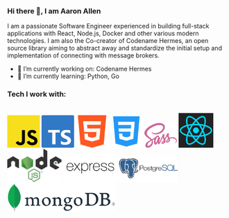   ### Hi there 👋, I am Aaron Allen

I am a passionate Software Engineer experienced in building full-stack applications with React, Node.js, Docker and other various modern technologies. I am also the Co-creator of Codename Hermes, an open source library aiming to abstract away and standardize the initial setup and implementation of connecting with message brokers. 
<!--
**H3R01A/H3R01A** is a ✨ _special_ ✨ repository because its `README.md` (this file) appears on your GitHub profile.

Here are some ideas to get you started:

- 🔭 I’m currently working on ...
- 🌱 I’m currently learning ...
- 👯 I’m looking to collaborate on ...
- 🤔 I’m looking for help with ...
- 💬 Ask me about ...
- 📫 How to reach me: ...
- 😄 Pronouns: ...
- 💬 Ask me about:
- ⚡ Fun fact: ...

<img src="https://github.com/H3R01A/H3R01A/assets/10767875/55c2578a-83a5-4f00-9529-9553d262986c" width="100" alt="TypeScript">
-->

- 🔭 I’m currently working on: Codename Hermes
- 🌱 I’m currently learning: Python, Go


### Tech I work with:
<br>
<a href="https://developer.mozilla.org/en-US/docs/Web/JavaScript"><img src="./JavaScript.png" width="75"></a>
<a href="https://www.typescriptlang.org/"><img src="./TypeScript.png" width="75"></a>
<a href="https://developer.mozilla.org/en-US/docs/Web/HTML"><img src="./html.png" width="75"></a>
<a href="https://developer.mozilla.org/en-US/docs/Web/CSS"><img src="./css.png" width="75"></a>
<a href="https://sass-lang.com/"><img src="./sass.png" width="75"></a>
<a href="https://react.dev/"><img src="./react.png" width="80"></a>
<br>
<a href="https://nodejs.org/en"><img src="./nodejs.png" width="125"></a>
<a href="https://expressjs.com/"><img src="./expressjs.png" width="125"></a>
<a href="https://www.postgresql.org/"><img src="./postgresql.png" width="135"></a>
<a href="https://www.mongodb.com/"><img src="./mongodb.png" width="250"></a>

